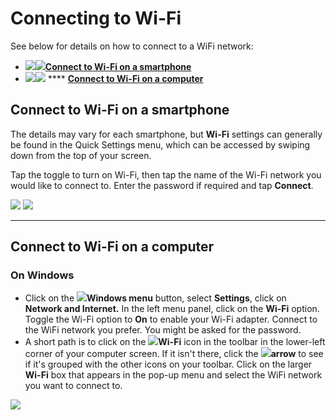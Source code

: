# Connecting to Wi-Fi

See below for details on how to connect to a WiFi network:

* ![](../../.gitbook/assets/Wifi.png)[![](../../.gitbook/assets/Smartphone\_icon.png)**Connect to Wi-Fi on a smartphone**](connecting-to-wi-fi.md#connect-to-wifi-on-a-smartphone)
* ![](../../.gitbook/assets/Wifi.png)![](../../.gitbook/assets/laptop\_icon.png) **** [**Connect to Wi-Fi on a computer**](connecting-to-wi-fi.md#connect-to-wifi-on-a-computer-it-might-be-different-depending-on-the-device.)

## **Connect to Wi-Fi on a smartphone**

The details may vary for each smartphone, but **Wi-Fi** settings can generally be found in the Quick Settings menu, which can be accessed by swiping down from the top of your screen.

Tap the toggle to turn on Wi-Fi, then tap the name of the Wi-Fi network you would like to connect to. Enter the password if required and tap **Connect**.

![](../../.gitbook/assets/WiFi\_phone\_activate.jpg) ![](../../.gitbook/assets/Mm\_Available\_wifi\_networks.jpg)

***

## **Connect to Wi-Fi on a computer**

### On Windows

* Click on the ![](../../.gitbook/assets/Windows-logo.png)**Windows menu** button, select **Settings**, click on **Network and Internet.** In the left menu panel, click on the **Wi-Fi** option. Toggle the Wi-Fi option to **On** to enable your Wi-Fi adapter. Connect to the WiFi network you prefer. You might be asked for the password.
* A short path is to click on the ![](../../.gitbook/assets/Computer\_internet\_icon.png)**Wi-Fi** icon in the toolbar in the lower-left corner of your computer screen. If it isn't there, click the ![](../../.gitbook/assets/icon-up-01.png)**arrow** to see if it's grouped with the other icons on your toolbar. Click on the larger **Wi-Fi** box that appears in the pop-up menu and select the WiFi network you want to connect to.

![](https://lh4.googleusercontent.com/9OQVtGYGQsHqx5Zj-qGwaZ9DgR3P5V3VJ99mJHCUCgWi9CgC-pwjRvP2tB9kkF\_xH0SzZvY\_ZGtWpCVJ3cjTFBhXcXqNVinl6tJoIdh6NklvNcWnpcBUPlx8ZGukgw)

